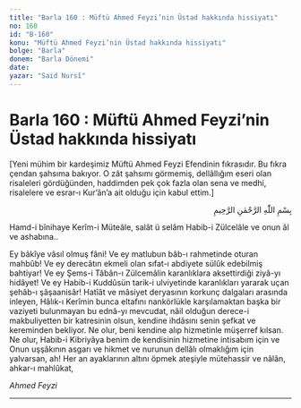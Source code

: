 ```yaml
---
title: "Barla 160 : Müftü Ahmed Feyzi’nin Üstad hakkında hissiyatı"
no: 160
id: "B-160"
konu: "Müftü Ahmed Feyzi’nin Üstad hakkında hissiyatı"
bolge: "Barla"
donem: "Barla Dönemi"
date: 
yazar: "Said Nursî"
---
```


# Barla 160 : Müftü Ahmed Feyzi’nin Üstad hakkında hissiyatı

<p class="takdim">[Yeni mühim bir kardeşimiz Müftü Ahmed Feyzi Efendinin fıkrasıdır. Bu fıkra çendan şahsıma bakıyor. O zât şahsımı görmemiş, dellâllığım eseri olan risaleleri gördüğünden, haddimden pek çok fazla olan sena ve medhi, risalelere ve esrar-ı Kur’ân’a ait olduğu için kabul ettim.]</p>

<p class="arabic" dir="rtl" title="Meal: “Rahman ve Rahîm olan Allah’ın adıyla.”">بِسْمِ اللّٰهِ الرَّحْمٰنِ الرَّحِيمِ</p>

Hamd-i bînihaye Kerîm-i Müteâle, salât ü selâm Habib-i Zülcelâle ve onun âl ve ashabına..

Ey bâkîye vâsıl olmuş fâni! Ve ey matlubun bâb-ı rahmetinde oturan mahbûb! Ve ey derecâtın ekmeli olan sıfat-ı abdiyete sülûk edebilmiş bahtiyar! Ve ey Şems-i Tâbân-ı Zülcemâlin karanlıklara aksettirdiği ziyâ-yı hidâyet! Ve ey Habib-i Kuddûsün tarik-i ulviyetinde karanlıkları yararak uçan şehâb-ı şâşaanisâr! Hatîât ve mâsiyet deryasının korkunç dalgaları arasında inleyen, Hâlık-ı Kerîmin bunca eltafını nankörlükle karşılamaktan başka bir vaziyeti bulunmayan bu ednâ-yı mevcudat, nâil olduğun derece-i makbuliyetten bir katresinin olsun, kendine ihdâsını senin şefkat ve kereminden bekliyor. Ne olur, beni kendine alıp hizmetinle müşerref kılsan. Ne olur, Habib-i Kibriyâya benim de kendisinin hizmetine intisabım için ve Onun uşşâkının asgarı ve hikmet ve nurunun dellâlı olmaklığım için yalvarsan, ah! Her an ayaklarının altını öpmek ateşiyle mütehassir ve nâlân, ahkar-ı mahlûkat,

*Ahmed Feyzi*

***
